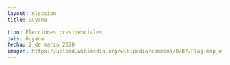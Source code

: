 ```yaml
---
layout: eleccion
title: Guyana

tipo: Elecciones presidenciales
pais: Guyana
fecha: 2 de marzo 2020
imagen: https://upload.wikimedia.org/wikipedia/commons/8/87/Flag-map_of_Guyana.svg
---
```

